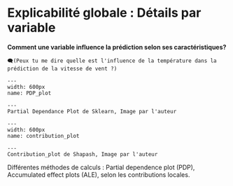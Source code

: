 # Explicabilité globale : Détails par variable

**Comment une variable influence la prédiction selon ses caractéristiques?**

```
🗨️(Peux tu me dire quelle est l'influence de la température dans la prédiction de la vitesse de vent ?)
```


```{figure} ../../../../assets/PDP_plot.png
---
width: 600px
name: PDP_plot

---
Partial Dependance Plot de Sklearn, Image par l'auteur
```


```{figure} ../../../../assets/contribution_plot.png
---
width: 600px
name: contribution_plot

---
Contribution_plot de Shapash, Image par l'auteur
```

Différentes méthodes de calculs : Partial dependence plot (PDP), Accumulated effect plots (ALE), selon les contributions locales.
